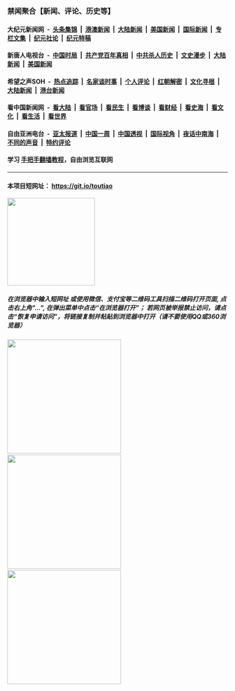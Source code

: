 ### 禁闻聚合【新闻、评论、历史等】

#### 大纪元新闻网 &nbsp;-&nbsp; [头条集锦](indexes/E头条集锦.md?t=03160732) &nbsp;|&nbsp; [港澳新闻](indexes/E港澳新闻.md?t=03160732)  &nbsp;|&nbsp; [大陆新闻](indexes/E大陆新闻.md?t=03160732) &nbsp;|&nbsp; [美国新闻](indexes/E美国新闻.md?t=03160732) &nbsp;|&nbsp; [国际新闻](indexes/E国际新闻.md?t=03160732) &nbsp;|&nbsp; [专栏文集](indexes/E专栏文集.md?t=03160732) &nbsp;|&nbsp; [纪元社论](indexes/E纪元社论.md?t=03160732) &nbsp;|&nbsp; [纪元特稿](indexes/E纪元特稿.md?t=03160732) 

#### 新唐人电视台 &nbsp;-&nbsp; [中国时局](indexes/N中国时局.md?t=03160732) &nbsp;|&nbsp; [共产党百年真相](indexes/N共产党百年真相.md?t=03160732) &nbsp;|&nbsp; [中共杀人历史](indexes/N中共杀人历史.md?t=03160732) &nbsp;|&nbsp; [文史漫步](indexes/N文史漫步.md?t=03160732) &nbsp;|&nbsp; [大陆新闻](indexes/N大陆新闻.md?t=03160732) &nbsp;|&nbsp; [美国新闻](indexes/N美国新闻.md?t=03160732)

#### 希望之声SOH &nbsp;-&nbsp; [热点追踪](indexes/H热点追踪.md?t=03160732) &nbsp;|&nbsp; [名家谈时事](indexes/H名家谈时事.md?t=03160732) &nbsp;|&nbsp; [个人评论](indexes/H个人评论.md?t=03160732)  &nbsp;|&nbsp; [红朝解密](indexes/H红朝解密.md?t=03160732) &nbsp;|&nbsp; [文化寻根](indexes/H文化寻根.md?t=03160732) &nbsp;|&nbsp; [大陆新闻](indexes/H大陆新闻.md?t=03160732) &nbsp;|&nbsp; [港台新闻](indexes/H港台新闻.md?t=03160732)

#### 看中国新闻网 &nbsp;-&nbsp; [看大陆](indexes/S看大陆.md?t=03160732) &nbsp;|&nbsp; [看官场](indexes/S看官场.md?t=03160732) &nbsp;|&nbsp; [看民生](indexes/S看民生.md?t=03160732)  &nbsp;|&nbsp; [看博谈](indexes/S看博谈.md?t=03160732) &nbsp;|&nbsp; [看财经](indexes/S看财经.md?t=03160732) &nbsp;|&nbsp; [看史海](indexes/S看史海.md?t=03160732) &nbsp;|&nbsp; [看文化](indexes/S看文化.md?t=03160732) &nbsp;|&nbsp; [看生活](indexes/S看生活.md?t=03160732) &nbsp;|&nbsp; [看世界](indexes/S看世界.md?t=03160732)

#### 自由亚洲电台 &nbsp;-&nbsp; [亚太报道](indexes/R亚太报道.md?t=03160732) &nbsp;|&nbsp; [中国一周](indexes/R中国一周.md?t=03160732) &nbsp;|&nbsp; [中国透视](indexes/R中国透视.md?t=03160732)  &nbsp;|&nbsp; [国际视角](indexes/R国际视角.md?t=03160732) &nbsp;|&nbsp; [夜话中南海](indexes/R夜话中南海.md?t=03160732) &nbsp;|&nbsp; [不同的声音](indexes/R不同的声音.md?t=03160732) &nbsp;|&nbsp; [特约评论](indexes/R特约评论.md?t=03160732)

#### 学习 [手把手翻墙教程](https://github.com/gfw-breaker/guides/wiki)，自由浏览互联网

----

#### 本项目短网址： https://git.io/toutiao
<img src="https://raw.githubusercontent.com/gfw-breaker/banned-news/master/scripts/img/qr.png" width="200px"/>  

##### 在浏览器中输入短网址 或使用微信、支付宝等二维码工具扫描二维码打开页面, 点击右上角"...", 在弹出菜单中点击“在浏览器打开”； 若网页被举报禁止访问，请点击“恢复申请访问”，将链接复制并粘贴到浏览器中打开（请不要使用QQ或360浏览器）

<img src="https://raw.githubusercontent.com/gfw-breaker/banned-news/master/scripts/img/1.png" width="260px"/> &nbsp; <img src="https://raw.githubusercontent.com/gfw-breaker/banned-news/master/scripts/img/2.png" width="260px"/> &nbsp; <img src="https://raw.githubusercontent.com/gfw-breaker/banned-news/master/scripts/img/3.png" width="260px"/>
